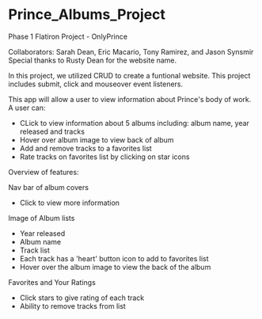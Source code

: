 # Prince_Albums_Project

Phase 1 Flatiron Project - OnlyPrince

Collaborators: Sarah Dean, Eric Macario, Tony Ramirez, and Jason Synsmir
Special thanks to Rusty Dean for the website name. 


In this project, we utilized CRUD to create a funtional website. This project includes submit, click and mouseover event listeners. 

This app will allow a user to view information about Prince's body of work. A user can:
- CLick to view information about 5 albums including: album name, year released and tracks
- Hover over album image to view back of album
- Add and remove tracks to a favorites list
- Rate tracks on favorites list by clicking on star icons

Overview of features:

Nav bar of album covers
- Click to view more information

Image of Album lists
- Year released
- Album name
- Track list
- Each track has a 'heart' button icon to add to favorites list
- Hover over the album image to view the back of the album

Favorites and Your Ratings
- Click stars to give rating of each track
- Ability to remove tracks from list

